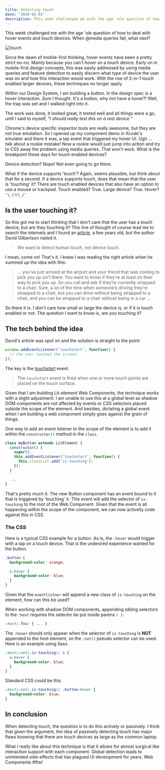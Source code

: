 ```yaml
---
title: Detecting touch
date: "2019-03-01"
description: This week challenged me with the age 'ole question of how to deal with hover events and touch devices. When @media queries fail, what next?
---
```


This week challenged me with the age 'ole question of how to deal with hover events and touch devices. When @media queries fail, what next?

![touch](http://www.asianefficiency.com/wp-content/uploads/2011/02/touchitonce.jpg)

Since the dawn of mobile-first thinking, hover events have been a pretty strict no-no. Mainly because you can't _hover_ on a touch device. Early on in mobile-first design concepts, this was easily addressed by using media queries and feature detection to easily discern what type of device the user was on and how this interaction would work. With the rise of 2-in-1 touch enabled larger devices, these techniques no longer apply.

Within our Design System, I am building a button. In the design spec is a hover interaction. _Sure_ I thought. It's a button, why not have a hover?! Well, the trap was set and I walked right into it. 

The work was done, it looked great, it tested well and all things were a go, until I said to myself, "_I should really test this on a real device._"

Chrome's device specific inspector tools are really awesome, but they are not true emulation. So I opened up my component demo in Xcode's emulator and there it was, a tap event that triggered my hover UI. Ugh ... talk about a rookie mistake! Now a rookie would just jump into action and try to CSS away the problem using media queries. That won't work. What is the breakpoint these days for touch enabled devices? 

Device detection? Nope! Not even going to go there.

What if the device supports 'touch'? Again, seems plausible, but think about that for a second. If a device supports touch, does that mean that the user is 'touching' it? There are touch enabled devices that also have an option to use a mouse or trackpad. Touch enabled? True. Large device? True. Hover? `¯\_(ツ)_/¯`

## Is the user touching it?

So this got me to start thinking that I don't care that the user has a touch device, but are they touching it? This line of thought of course lead me to search the internets and I found an [article](https://codeburst.io/the-only-way-to-detect-touch-with-javascript-7791a3346685), a few years old, but the author David Gilbertson nailed it. 

> We want to detect human touch, not device touch. 

I mean, come on! That's it. I knew I was reading the right article when he summed up the idea with this:

> ... you’ve just arrived at the airport and your friend that was coming to pick you up isn’t there. You want to know if they’re at least on their way to pick you up. So you call and ask if they’re currently strapped to a chair. Sure, a lot of the time when someone’s driving they’re strapped to a chair, but you can drive without being strapped to a chair, and you can be strapped to a chair without being in a car ...

So there it is. I don't care how small or large the device is, or if it is touch enabled or not. The question I want to know is, are you touching it?

## The tech behind the idea

David's article was spot on and the solution is straight to the point:

```js
window.addEventListener('touchstart', function() {
  // the user touched the screen!
});
```

The key is the [touchstart](https://developer.mozilla.org/en-US/docs/Web/API/Element/touchstart_event) event. 

> The `touchstart` event is fired when one or more touch points are placed on the touch surface.

Given that I am building Lit-element Web Components, the technique works with a slight adjustment. I am unable to use this at a global level as shadow DOM components are not affected by events or CSS selectors placed outside the scope of the element. And besides, dictating a global event when I am building a web component simply goes against the grain of things. 

One way to add an event listener to the scope of the element is to add it within the `constructor()` method in the `class`. 

```js
class myButton extends LitElement {
  constructor() {
    super();   
    this.addEventListener('touchstart', function() {
      this.classList.add('is-touching');
    });
  }

  ...
}
```

That's pretty much it. The new Button component has an event bound to it that is triggered by 'touching' it. This event will add the selector of `is-touching` to the root of the Web Component. Given that the event is all happening within the scope of the component, we can now activelly code against this in CSS.

### The CSS

Here is a typical CSS example for a button. As is, the `:hover` would trigger with a tap on a touch device. That is the undesired experience wanted for the button. 

```css
.button {
  background-color: orange;

  &:hover {
    background-color: blue;
  }
}
```

Given that the `eventlistner` will append a new class of `is-touching` on the element, how can this be used?

When working with shadow DOM components, appending sibling selectors to the `:host` requires the selector be put inside parens `( )`:

```css
:host(.foo) { ... }
```

The `:hover` should only appear when the selector of `is-touching` is **NOT** appended to the host element, so the `:not()` pseudo selector can be used. Here is an example using Sass.

```css
:host(:not(.is-touching)) & {
  &:hover {
    background-color: blue;
  }
}
```

Standard CSS could be this.

```css
:host(:not(.is-touching)) .button:hover {
  background-color: blue;
}
```

## In conclusion 

When detecting touch, the question is to do this actively or passively. I think that given the argument, the idea of passively detecting touch has major flaws knowing that there are touch devices as large as the common laptop. 

What I really like about this technique is that it allows for almost surgical like interaction support with each component. Global detection leads to unintended side-effects that has plagued UI development for years. Web Components #ftw!
